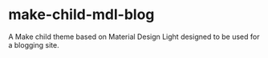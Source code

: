 # make-child-mdl-blog
A Make child theme based on Material Design Light designed to be used for a blogging site.
